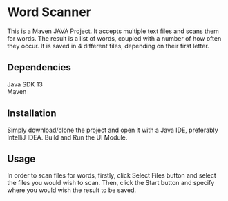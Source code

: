 # Word Scanner

This is a Maven JAVA Project. It accepts multiple text files and scans them for words. The result is a list of words, coupled with a number of how often they occur. It is saved in 4 different files, depending on their first letter.  

## Dependencies

Java SDK 13 <br/>
Maven <br/>

## Installation

Simply download/clone the project and open it with a Java IDE, preferably IntelliJ IDEA. Build and Run the UI Module.

## Usage

In order to scan files for words, firstly, click Select Files button and select the files you would wish to scan. Then, click the Start button and specify where you would wish the result to be saved. 

